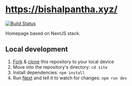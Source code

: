 # https://bishalpantha.xyz/


[![Build Status](https://travis-ci.org/panalbish/homepage.svg?branch=master)](https://travis-ci.org/panalbish/homepage)

Homepage based on NextJS stack.

## Local development

1. [Fork](https://help.github.com/articles/fork-a-repo/) & [clone](https://help.github.com/articles/cloning-a-repository/) this repository to your local device
2. Move into the repository's directory: `cd site`
3. Install dependencies: `npm install`
4. Run [Next](https://github.com/zeit/next.js) and tell it to watch for changes: `npm run dev`


